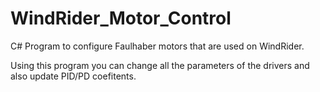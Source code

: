 # WindRider_Motor_Control

C# Program to configure Faulhaber motors that are used on WindRider.

Using this program you can change all the parameters of the drivers and also update PID/PD coefitents.